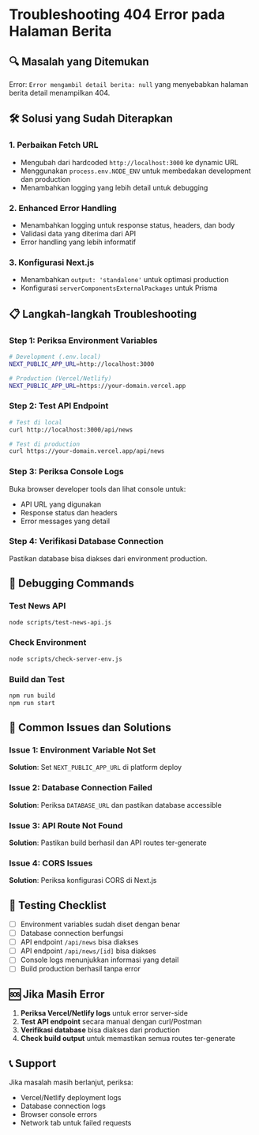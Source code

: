 # Troubleshooting 404 Error pada Halaman Berita

## 🔍 **Masalah yang Ditemukan**

Error: `Error mengambil detail berita: null` yang menyebabkan halaman berita detail menampilkan 404.

## 🛠️ **Solusi yang Sudah Diterapkan**

### 1. **Perbaikan Fetch URL**

- Mengubah dari hardcoded `http://localhost:3000` ke dynamic URL
- Menggunakan `process.env.NODE_ENV` untuk membedakan development dan production
- Menambahkan logging yang lebih detail untuk debugging

### 2. **Enhanced Error Handling**

- Menambahkan logging untuk response status, headers, dan body
- Validasi data yang diterima dari API
- Error handling yang lebih informatif

### 3. **Konfigurasi Next.js**

- Menambahkan `output: 'standalone'` untuk optimasi production
- Konfigurasi `serverComponentsExternalPackages` untuk Prisma

## 📋 **Langkah-langkah Troubleshooting**

### **Step 1: Periksa Environment Variables**

```bash
# Development (.env.local)
NEXT_PUBLIC_APP_URL=http://localhost:3000

# Production (Vercel/Netlify)
NEXT_PUBLIC_APP_URL=https://your-domain.vercel.app
```

### **Step 2: Test API Endpoint**

```bash
# Test di local
curl http://localhost:3000/api/news

# Test di production
curl https://your-domain.vercel.app/api/news
```

### **Step 3: Periksa Console Logs**

Buka browser developer tools dan lihat console untuk:

- API URL yang digunakan
- Response status dan headers
- Error messages yang detail

### **Step 4: Verifikasi Database Connection**

Pastikan database bisa diakses dari environment production.

## 🔧 **Debugging Commands**

### **Test News API**

```bash
node scripts/test-news-api.js
```

### **Check Environment**

```bash
node scripts/check-server-env.js
```

### **Build dan Test**

```bash
npm run build
npm run start
```

## 🚨 **Common Issues dan Solutions**

### **Issue 1: Environment Variable Not Set**

**Solution**: Set `NEXT_PUBLIC_APP_URL` di platform deploy

### **Issue 2: Database Connection Failed**

**Solution**: Periksa `DATABASE_URL` dan pastikan database accessible

### **Issue 3: API Route Not Found**

**Solution**: Pastikan build berhasil dan API routes ter-generate

### **Issue 4: CORS Issues**

**Solution**: Periksa konfigurasi CORS di Next.js

## 📱 **Testing Checklist**

- [ ] Environment variables sudah diset dengan benar
- [ ] Database connection berfungsi
- [ ] API endpoint `/api/news` bisa diakses
- [ ] API endpoint `/api/news/[id]` bisa diakses
- [ ] Console logs menunjukkan informasi yang detail
- [ ] Build production berhasil tanpa error

## 🆘 **Jika Masih Error**

1. **Periksa Vercel/Netlify logs** untuk error server-side
2. **Test API endpoint** secara manual dengan curl/Postman
3. **Verifikasi database** bisa diakses dari production
4. **Check build output** untuk memastikan semua routes ter-generate

## 📞 **Support**

Jika masalah masih berlanjut, periksa:

- Vercel/Netlify deployment logs
- Database connection logs
- Browser console errors
- Network tab untuk failed requests
